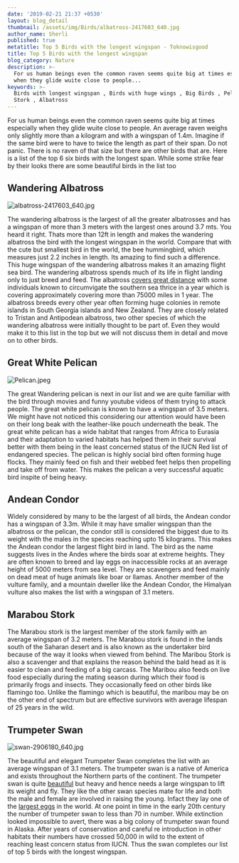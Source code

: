 ```yaml
---
date: '2019-02-21 21:37 +0530'
layout: blog_detail
thumbnail: /assets/img/Birds/albatross-2417603_640.jpg
author_name: Sherli
published: true
metatitle: Top 5 Birds with the longest wingspan - Toknowisgood
title: Top 5 Birds with the longest wingspan
blog_category: Nature
description: >-
  For us human beings even the common raven seems quite big at times especially
  when they glide wuite close to people...
keywords: >-
  Birds with longest wingspan , Birds with huge wings , Big Birds , Pelican ,
  Stork , Albatross
---
```


For us human beings even the common raven seems quite big at times especially when they glide wuite close to people. An average raven weighs only slightly more than a kilogram and with a wingspan of 1.4m. Imagine if the same bird were to have to twice the length as part of their span. Do not panic. There is no raven of that size but there are other birds that are. Here is a list of the top 6 six birds with the longest span. While some strike fear by their looks there are some beautiful birds in the list too

## Wandering Albatross
![albatross-2417603_640.jpg]({{site.baseurl}}/assets/img/Birds/albatross-2417603_640.jpg)

The wandering albatross is the largest of all the greater albatrosses and has a wingspan of more than 3 meters with the largest ones around 3.7 mts. You heard it right. Thats more than 12ft in length and makes the wandering albatross the bird with the longest wingspan in the world. Compare that with the cute but smallest bird in the world, the bee hummingbird, which measures just 2.2 inches in length. Its amazing to find such a difference. This huge wingspan of the wandering albatross makes it an amazing flight sea bird. The wandering albatross spends much of its life in flight landing only to just breed and feed. The albatross [covers great distance](https://www.toknowisgood.com/2018/10/27/animal-migrations.html) with some individuals known to circumvigate the southern sea thrice in a year which is covering approximately covering more than 75000 miles in 1 year. The albatross breeds every other year often forming huge colonies in remote islands in South Georgia islands and New Zealand. They are closely related to Tristan and Antipodean albatross, two other species of which the wandering albatross were initially thought to be part of. Even they would make it to this list in the top but we will not discuss them in detail and move on to other birds.

## Great White Pelican
![Pelican.jpeg]({{site.baseurl}}/assets/img/Birds/Pelican.jpeg)

The great Wandering pelican is next in our list and we are quite familiar with the bird through movies and funny youtube videos of them trying to attack people. The great white pelican is known to have a wingspan of 3.5 meters. We might have not noticed this considering our attention would have been on their long beak with the leather-like pouch underneath the beak. The great white pelican has a wide habitat that ranges from Africa to Eurasia and their adaptation to varied habitats has helped them in their survival better with them being in the least concerned status of the IUCN Red list of endangered species. The pelican is highly social bird often forming huge flocks. They mainly feed on fish and their webbed feet helps then propelling and take off from water. This makes the pelican a very successful aquatic bird inspite of being heavy.

## Andean Condor

Widely considered by many to be the largest of all birds, the Andean condor has a wingspan of 3.3m. While it may have smaller wingspan than the albatross or the pelican, the condor still is considered the biggest due to its weight with the males in the species reaching upto 15 kilograms. This makes the Andean condor the largest flight bird in land. The bird as the name suggests lives in the Andes where the birds soar at extreme heights. They are often known to breed and lay eggs on inaccessible rocks at an average height of 5000 meters from sea level. They are scavengers and feed mainly on dead meat of huge animals like boar or llamas. Another member of the vulture family, and a mountain dweller like the Andean Condor, the Himalyan vulture also makes the list with a wingspan of 3.1 meters.

## Marabou Stork

The Marabou stork is the largest member of the stork family with an average wingspan of 3.2 meters. The Marabou stork is found in the lands south of the Saharan desert and is also known as the undertaker bird because of the way it looks when viewed from behind. The Maribou Stork is also a scavenger and that explains the reason behind the bald head as it is easier to clean and feeding of a big carcass. The Maribou also feeds on live food especially during the mating season during which their food is primarily frogs and insects. They occasionally feed on other birds like flamingo too. Unlike the flamingo which is beautiful, the maribou may be on the other end of spectrum but are effective survivors with average lifespan of 25 years in the wild.

## Trumpeter Swan

![swan-2906180_640.jpg]({{site.baseurl}}/assets/img/Birds/swan-2906180_640.jpg)

The beautiful and elegant Trumpeter Swan completes the list with an average wingspan of 3.1 meters. The trumpeter swan is a native of America and exists throughout the Northern parts of the continent. The trumpeter swan is quite [beautiful](https://www.toknowisgood.com/2018/10/30/top-6-birds-with-the-most-beautiful-feathers.html) but heavy and hence needs a large wingspan to lift its weight and fly. They like the other swan species mate for life and both the male and female are involved in raising the young. Infact they lay one of the [largest eggs](https://www.toknowisgood.com/2019/02/24/top-5-birds-that-lay-the-largest-eggs.html) in the world. At one point in time in the early 20th century the number of trumpeter swan to less than 70 in number. While extinction looked impossible to avert, there was a big colony of trumpeter swan found in Alaska. After years of conservation and careful re introduction in other habitats their numbers have crossed 50,000 in wild to the extent of reaching least concern status from IUCN. Thus the swan completes our list of top 5 birds with the longest wingspan.

